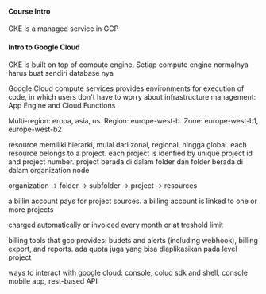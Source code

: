 #### Course Intro
GKE is a managed service in GCP

#### Intro to Google Cloud
GKE is built on top of compute engine. Setiap compute engine normalnya harus buat sendiri database nya

Google Cloud compute services provides environments for execution of code, in which users don't have to worry about infrastructure management: App Engine and Cloud Functions

Multi-region: eropa, asia, us. Region: europe-west-b. Zone: europe-west-b1, europe-west-b2

resource memiliki hierarki, mulai dari zonal, regional, hingga global. each resource belongs to a project. each project is idenfied by unique project id and project number. project berada di dalam folder dan folder berada di dalam organization node

organization -> folder -> subfolder -> project -> resources

a billin account pays for project sources. a billing account is linked to one or more projects

charged automatically or invoiced every month or at treshold limit

billing tools that gcp provides: budets and alerts (including webhook), billing export, and reports. ada quota juga yang bisa diaplikasikan pada level project

ways to interact with google cloud: console, colud sdk and shell, console mobile app, rest-based API



